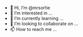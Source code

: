 - 👋 Hi, I’m @mrsortie
- 👀 I’m interested in ...
- 🌱 I’m currently learning ...
- 💞️ I’m looking to collaborate on ...
- 📫 How to reach me ...

<!---
mrsortie/mrsortie is a ✨ special ✨ repository because its `README.md` (this file) appears on your GitHub profile.
You can click the Preview link to take a look at your changes.
--->
